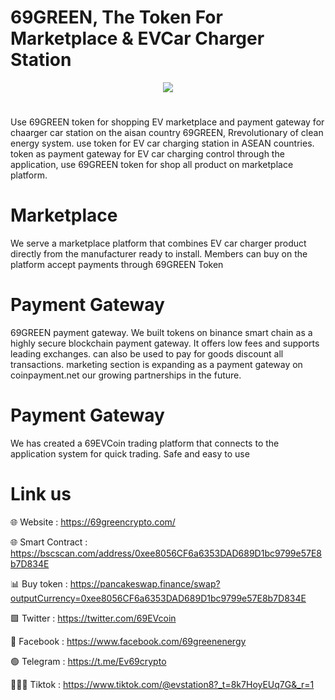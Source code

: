 # 69GREEN, The Token For Marketplace & EVCar Charger Station

<div align="center"><img src="(https://69greencrypto.com/main1/wp-content/uploads/2024/02/logo300x300.fw_.png)" /><br />
</div>
<div align="center">
  <h1>
</div>
Use 69GREEN token for shopping EV marketplace and payment gateway for chaarger car station on the aisan country
69GREEN, Rrevolutionary of clean energy system. use token for EV car charging station in ASEAN countries. token as payment gateway for EV car charging control through the application, use 69GREEN token for shop all product on marketplace platform.

# Marketplace
We serve a marketplace platform that combines EV car charger product directly from the manufacturer ready to install. Members can buy on the platform accept payments through 69GREEN Token

# Payment Gateway
69GREEN payment gateway. We built tokens on binance smart chain as a highly secure blockchain payment gateway. It offers low fees and supports leading exchanges. can also be used to pay for goods discount all transactions. marketing section is expanding as a payment gateway on coinpayment.net our growing partnerships in the future.

# Payment Gateway
We has created a 69EVCoin trading platform that connects to the application system for quick trading. Safe and easy to use

# Link us

🌐 Website : https://69greencrypto.com/

🌐 Smart Contract : https://bscscan.com/address/0xee8056CF6a6353DAD689D1bc9799e57E8b7D834E

📊 Buy token : https://pancakeswap.finance/swap?outputCurrency=0xee8056CF6a6353DAD689D1bc9799e57E8b7D834E

🟩 Twitter : https://twitter.com/69EVcoin

🚮 Facebook : https://www.facebook.com/69greenenergy

🟢 Telegram : https://t.me/Ev69crypto

🧑‍🤝‍🧑 Tiktok : https://www.tiktok.com/@evstation8?_t=8k7HoyEUq7G&_r=1
